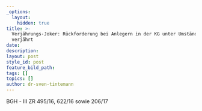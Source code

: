 ```yaml
---
_options:
  layout:
    hidden: true
title: >-
  Verjährungs-Joker: Rückforderung bei Anlegern in der KG unter Umständen
  verjährt
date:
description:
layout: post
style_id: post
feature_bild_path:
tags: []
topics: []
author: dr-sven-tintemann
---
```


BGH - III ZR 495/16, 622/16 sowie 206/17